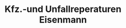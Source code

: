 ---
title: "Kfz.-und Unfallreperaturen Eisenmann"
url: /ilsfeld/kfz-und-unfallreperaturen-eisenmann/
shop: Autowerkstatt
---